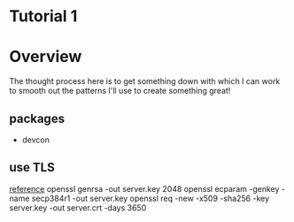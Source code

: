 # Tutorial 1
# Overview
The thought process here is to get something down with which I can work to smooth out the patterns I'll use to create something great!

## packages
* devcon

## use TLS
[reference](https://stackoverflow.com/questions/63588254/how-to-set-up-an-https-server-with-a-self-signed-certificate-in-golang)
openssl genrsa -out server.key 2048
openssl ecparam -genkey -name secp384r1 -out server.key
openssl req -new -x509 -sha256 -key server.key -out server.crt -days 3650

